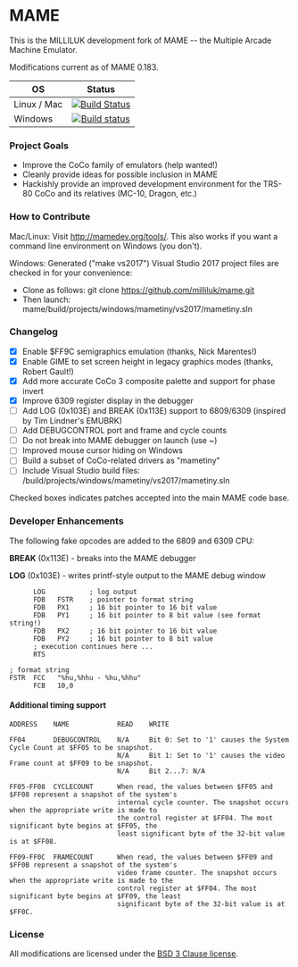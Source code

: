 # MAME

This is the MILLILUK development fork of MAME -- the Multiple Arcade Machine Emulator.

Modifications current as of MAME 0.183.

| OS | Status | 
| --- |:---:| 
| Linux / Mac | [![Build Status](https://travis-ci.org/milliluk/mame.svg?branch=master)](https://travis-ci.org/milliluk/mame) |
| Windows | [![Build status](https://ci.appveyor.com/api/projects/status/3mf0eo75hsaoj2ox/branch/master?svg=true)](https://ci.appveyor.com/project/milliluk/mame/branch/master) |

### Project Goals

* Improve the CoCo family of emulators (help wanted!)
* Cleanly provide ideas for possible inclusion in MAME
* Hackishly provide an improved development environment for the TRS-80 CoCo and its relatives (MC-10, Dragon, etc.)

### How to Contribute

Mac/Linux: Visit <http://mamedev.org/tools/>. This also works if you want a command line environment on Windows (you don't).

Windows: Generated ("make vs2017") Visual Studio 2017 project files are checked in for your convenience:

- Clone as follows: git clone https://github.com/milliluk/mame.git
- Then launch: mame/build/projects/windows/mametiny/vs2017/mametiny.sln

### Changelog

- [x] Enable $FF9C semigraphics emulation (thanks, Nick Marentes!)
- [x] Enable GIME to set screen height in legacy graphics modes (thanks, Robert Gault!)
- [x] Add more accurate CoCo 3 composite palette and support for phase invert
- [x] Improve 6309 register display in the debugger
- [ ] Add LOG (0x103E) and BREAK (0x113E) support to 6809/6309 (inspired by Tim Lindner's EMUBRK)
- [ ] Add DEBUGCONTROL port and frame and cycle counts
- [ ] Do not break into MAME debugger on launch (use ~)
- [ ] Improved mouse cursor hiding on Windows
- [ ] Build a subset of CoCo-related drivers as "mametiny"
- [ ] Include Visual Studio build files: /build/projects/windows/mametiny/vs2017/mametiny.sln

Checked boxes indicates patches accepted into the main MAME code base.

### Developer Enhancements

The following fake opcodes are added to the 6809 and 6309 CPU:

**BREAK** (0x113E) - breaks into the MAME debugger

**LOG** (0x103E) - writes printf-style output to the MAME debug window

          LOG           ; log output
          FDB   FSTR    ; pointer to format string
          FDB   PX1     ; 16 bit pointer to 16 bit value
          FDB   PY1     ; 16 bit pointer to 8 bit value (see format string!)
          FDB   PX2     ; 16 bit pointer to 16 bit value
          FDB   PY2     ; 16 bit pointer to 8 bit value
          ; execution continues here ...
          RTS
            
    ; format string
    FSTR  FCC   "%hu,%hhu - %hu,%hhu"
          FCB   10,0

#### Additional timing support

    ADDRESS    NAME            READ    WRITE

    FF04       DEBUGCONTROL    N/A     Bit 0: Set to '1' causes the System Cycle Count at $FF05 to be snapshot.
                               N/A     Bit 1: Set to '1' causes the video Frame count at $FF09 to be snapshot.
                               N/A     Bit 2...7: N/A

    FF05-FF08  CYCLECOUNT      When read, the values between $FF05 and $FF08 represent a snapshot of the system's 
                               internal cycle counter. The snapshot occurs when the appropriate write is made to 
                               the control register at $FF04. The most significant byte begins at $FF05, the 
                               least significant byte of the 32-bit value is at $FF08.

    FF09-FF0C  FRAMECOUNT      When read, the values between $FF09 and $FF0B represent a snapshot of the system's
                               video frame counter. The snapshot occurs when the appropriate write is made to the
                               control register at $FF04. The most significant byte begins at $FF09, the least
                               significant byte of the 32-bit value is at $FF0C.

### License

All modifications are licensed under the [BSD 3 Clause license](http://opensource.org/licenses/BSD-3-Clause).

